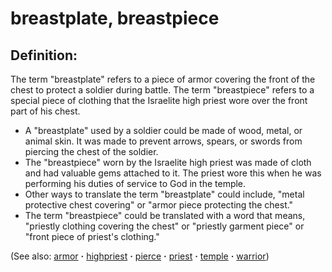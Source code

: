 # breastplate, breastpiece #

## Definition: ##

The term "breastplate" refers to a piece of armor covering the front of the chest to protect a soldier during battle. The term "breastpiece" refers to a special piece of clothing that the Israelite high priest wore over the front part of his chest.

* A "breastplate" used by a soldier could be made of wood, metal, or animal skin. It was made to prevent arrows, spears, or swords from piercing the chest of the soldier.
* The "breastpiece" worn by the Israelite high priest was made of cloth and had valuable gems attached to it. The priest wore this when he was performing his duties of service to God in the temple.
* Other ways to translate the term "breastplate" could include, "metal protective chest covering" or "armor piece protecting the chest."
* The term "breastpiece" could be translated with a word that means, "priestly clothing covering the chest" or "priestly garment piece" or "front piece of priest's clothing."

(See also: [armor](../other/armor.md) **·** [highpriest](../kt/highpriest.md) **·** [pierce](../other/pierce.md) **·** [priest](../kt/priest.md) **·** [temple](../kt/temple.md) **·** [warrior](../other/warrior.md))

